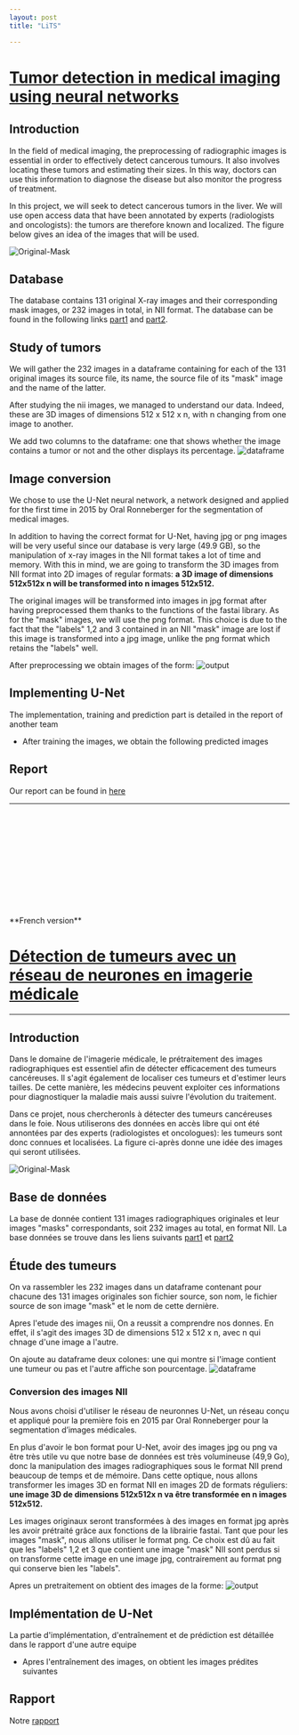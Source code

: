 ```yaml
---
layout: post
title: "LiTS"

---
```




# [Tumor detection in medical imaging using neural networks](https://github.com/hamzaokd/LiTS)

## Introduction

In the field of medical imaging, the preprocessing of radiographic images is essential in order to effectively detect cancerous tumours. It also involves locating these tumors and estimating their sizes. In this way, doctors can use this information to diagnose the disease but also monitor the progress of treatment.

In this project, we will seek to detect cancerous tumors in the liver. We will use open access data that have been annotated by experts (radiologists and oncologists): the tumors are therefore known and localized. The figure below gives an idea of ​​the images that will be used.

![Original-Mask](https://github.com/hamzaokd/LiTS/blob/main/media/intro.png)

## Database

The database contains 131 original X-ray images and their corresponding mask images, or 232 images in total, in NII format.
The database can be found in the following links [part1](https://www.kaggle.com/andrewmvd/liver-tumor-segmentation) and [part2](https://www.kaggle.com/andrewmvd/liver-tumor-segmentation-part-2).
## Study of tumors
We will gather the 232 images in a dataframe containing for each of the 131 original images its source file, its name, the source file of its "mask" image and the name of the latter.

After studying the nii images, we managed to understand our data. Indeed, these are 3D images of dimensions 512 x 512 x n, with n changing from one image to another.
 
We add two columns to the dataframe: one that shows whether the image contains a tumor or not and the other displays its percentage.
![dataframe](https://github.com/hamzaokd/LiTS/blob/main/media/database.PNG)


## Image conversion

We chose to use the U-Net neural network, a network designed and applied for the first time in 2015 by Oral Ronneberger for the segmentation of medical images.

In addition to having the correct format for U-Net, having jpg or png images will be very useful since our database is very large (49.9 GB), so the manipulation of x-ray images in the NII format takes a lot of time and memory. With this in mind, we are going to transform the 3D images from NII format into 2D images of regular formats: **a 3D image of dimensions 512x512x n will be transformed into n images 512x512.**

The original images will be transformed into images in jpg format after having preprocessed them thanks to the functions of the fastai library. As for the "mask" images, we will use the png format. This choice is due to the fact that the "labels" 1,2 and 3 contained in an NII "mask" image are lost if this image is transformed into a jpg image, unlike the png format which retains the "labels" well.

After preprocessing we obtain images of the form:
![output](https://github.com/hamzaokd/LiTS/blob/main/media/output.png)

## Implementing U-Net

The implementation, training and prediction part is detailed in the report of another team

* After training the images, we obtain the following predicted images

## Report 
Our report can be found in [here](https://github.com/hamzaokd/LiTS/blob/main/Rapport_LOUTAOUI_OUKADDI.pdf)
***


<br>
<br>
<br>
<br>
<br>
<br>
<br>
<br>
<br>
<br>
<br>
**French version**

# [Détection de tumeurs avec un réseau de neurones en imagerie médicale](https://github.com/hamzaokd/LiTS)
--- 

## Introduction

Dans le domaine de l'imagerie médicale, le prétraitement des images radiographiques est essentiel afin de détecter efficacement des tumeurs cancéreuses. Il s'agit également de localiser ces tumeurs et d'estimer leurs tailles. De cette manière, les médecins peuvent exploiter ces informations pour diagnostiquer la maladie mais aussi suivre l'évolution du traitement. 

Dans ce projet, nous chercheronls à détecter des tumeurs cancéreuses dans le foie. Nous utiliserons des données en accès libre qui ont été annontées par des experts (radiologistes et oncologues): les tumeurs sont donc connues et localisées. La figure ci-après donne une idée des images qui seront utilisées.

![Original-Mask](https://github.com/hamzaokd/LiTS/blob/main/media/intro.png)

## Base de données

La base de donnée contient 131 images radiographiques originales et leur images "masks" correspondants, soit 232 images au total, en format NII. 
La base données se trouve dans les liens suivants [part1](https://www.kaggle.com/andrewmvd/liver-tumor-segmentation) et [part2](https://www.kaggle.com/andrewmvd/liver-tumor-segmentation-part-2)

## Étude des tumeurs
On va rassembler les 232 images dans un dataframe contenant pour chacune des 131 images originales son fichier source, son nom, le fichier source de son image "mask" et le nom de cette dernière.

Apres l'etude des images nii, On a reussit a comprendre nos donnes. En effet, il s'agit des images 3D de dimensions 512 x 512 x n, avec n qui chnage d'une image a l'autre.
 
On ajoute au dataframe deux colones: une qui montre si l'image contient une tumeur ou pas et l'autre affiche son pourcentage.
![dataframe](https://github.com/hamzaokd/LiTS/blob/main/media/database.PNG)

### Conversion des images NII

Nous avons choisi d'utiliser le réseau de neuronnes U-Net, un réseau conçu et appliqué pour la première fois en 2015 par Oral Ronneberger pour la segmentation d’images médicales.

En plus d'avoir le bon format pour U-Net, avoir des images jpg ou png va être très utile vu que notre base de données est très volumineuse (49,9 Go), donc la manipulation  des images radiographiques sous le format NII prend beaucoup de temps et de mémoire. Dans cette optique, nous allons transformer les images 3D en format NII en images 2D de formats réguliers: **une image 3D de dimensions 512x512x n va être transformée en n images 512x512.**

Les images originaux seront transformées à des images en format jpg après les avoir prétraité grâce aux fonctions de la librairie fastai. Tant que pour les images "mask", nous allons utiliser le format png. Ce choix est dû au fait que les "labels" 1,2 et 3 que contient une image "mask" NII sont perdus si on transforme cette image en une image jpg, contrairement au format png qui conserve bien les "labels".

Apres un pretraitement on obtient des images de la forme:
![output](https://github.com/hamzaokd/LiTS/blob/main/media/output.png)

## Implémentation de U-Net

La partie d'implémentation, d'entraînement et de prédiction est détaillée dans le rapport d'une autre equipe

* Apres l'entraînement des images, on obtient les images prédites suivantes

## Rapport

Notre [rapport](https://github.com/hamzaokd/LiTS/blob/main/Rapport_LOUTAOUI_OUKADDI.pdf)
